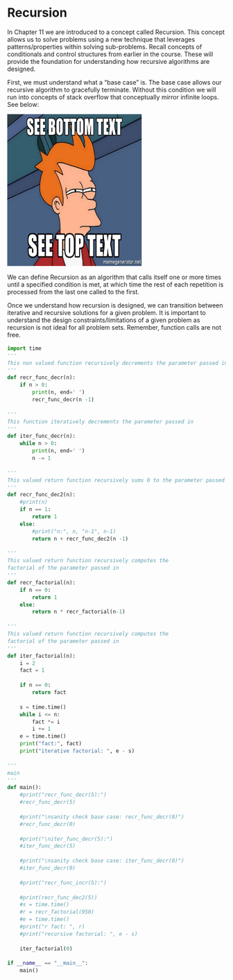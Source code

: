 # Recursion

In Chapter 11 we are introduced to a concept called Recursion. This concept allows us to solve problems using a new technique that leverages patterns/properties within solving sub-problems. Recall concepts of conditionals and control structures from earlier in the course. These will provide the foundation for understanding how recursive algorithms are designed.

First, we must understand what a “base case” is. The base case allows our recursive algorithm to gracefully terminate. Without this condition we will run into concepts of stack overflow that conceptually mirror infinite loops.  See below:

<p align ="left">
  <img width="310" height="350" src="img/recursion2.jpg">
</p>

We can define Recursion as an algorithm that calls itself one or more times until a specified condition is met, at which time the rest of each repetition is processed from the last one called to the first.

Once we understand how recursion is designed, we can transition between iterative and recursive solutions for a given problem. It is important to understand the design constraints/limitations of a given problem as recursion is not ideal for all problem sets. Remember, function calls are not free.


```python
import time
'''
This non valued function recursively decrements the parameter passed in
'''
def recr_func_decr(n):
    if n > 0:
        print(n, end=' ')
        recr_func_decr(n -1)
        
'''
This function iteratively decrements the parameter passed in
'''
def iter_func_decr(n):
    while n > 0:
        print(n, end=' ')
        n -= 1

'''
This valued return function recursively sums 0 to the parameter passed in
'''
def recr_func_dec2(n):
    #print(n)
    if n == 1:
        return 1
    else:
        #print("n:", n, "n-1", n-1)
        return n + recr_func_dec2(n -1)

'''
This valued return function recursively computes the
factorial of the parameter passed in
'''
def recr_factorial(n):
    if n == 0:
        return 1
    else:
        return n * recr_factorial(n-1)

'''
This valued return function recursively computes the
factorial of the parameter passed in
'''
def iter_factorial(n):
    i = 2
    fact = 1
    
    if n == 0:
        return fact
    
    s = time.time()
    while i <= n:
        fact *= i
        i += 1
    e = time.time()
    print("fact:", fact)
    print("iterative factorial: ", e - s)

'''
main
'''
def main():
    #print("recr_func_decr(5):")
    #recr_func_decr(5)
    
    #print("\nsanity check base case: recr_func_decr(0)")
    #recr_func_decr(0)

    #print("\niter_func_decr(5):")
    #iter_func_decr(5)
    
    #print("\nsanity check base case: iter_func_decr(0)")
    #iter_func_decr(0)

    #print("recr_func_incr(5):")
    
    #print(recr_func_dec2(5))
    #s = time.time()
    #r = recr_factorial(950)
    #e = time.time()
    #print("r fact: ", r)
    #print("recursive factorial: ", e - s)
    
    iter_factorial(0)
    
if __name__ == "__main__":
    main()

```


